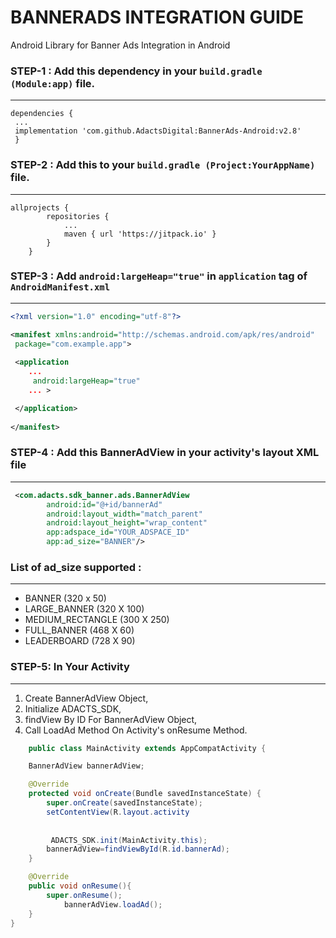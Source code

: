 # BANNERADS INTEGRATION GUIDE

Android Library for Banner Ads Integration in Android

### STEP-1 : Add this dependency in your `build.gradle (Module:app)` file.
------------------------------------------------------------------------------------------------------------------------------


```
dependencies {
 ...
 implementation 'com.github.AdactsDigital:BannerAds-Android:v2.8'
 }
```

### STEP-2 : Add this to your `build.gradle (Project:YourAppName)` file.
------------------------------------------------------------------------------------------------------------------------------

```
allprojects {
		repositories {
			...
			maven { url 'https://jitpack.io' }
		}
	}
```

### STEP-3 :  Add `android:largeHeap="true"` in `application` tag of `AndroidManifest.xml` 
------------------------------------------------------------------------------------------------------------------------------

   ```xml
   <?xml version="1.0" encoding="utf-8"?>
   
   <manifest xmlns:android="http://schemas.android.com/apk/res/android"
    package="com.example.app">
      
    <application
       ...
        android:largeHeap="true"
       ... >

    </application>
    
  </manifest>
   ```
   
### STEP-4 : Add this BannerAdView in your activity's layout XML file
---------------------------------------------------------------------
```xml
 <com.adacts.sdk_banner.ads.BannerAdView
        android:id="@+id/bannerAd"
        android:layout_width="match_parent"
        android:layout_height="wrap_content"
        app:adspace_id="YOUR_ADSPACE_ID"  
        app:ad_size="BANNER"/>
```
### List of ad_size supported : 
---------------------------------------------------------------------
* BANNER (320 x 50)
* LARGE_BANNER (320 X 100)
* MEDIUM_RECTANGLE (300 X 250)
* FULL_BANNER (468 X 60)
* LEADERBOARD (728 X 90)

### STEP-5: In Your Activity
---------------------------------------------------------------------

 1. Create BannerAdView Object, 
 2. Initialize ADACTS_SDK,
 3. findView By ID For BannerAdView Object,
 4. Call LoadAd Method On Activity's onResume Method.


```java
    public class MainActivity extends AppCompatActivity {

    BannerAdView bannerAdView;

    @Override
    protected void onCreate(Bundle savedInstanceState) {
        super.onCreate(savedInstanceState);
        setContentView(R.layout.activity
        
        
         ADACTS_SDK.init(MainActivity.this);
        bannerAdView=findViewById(R.id.bannerAd);
    }

    @Override
    public void onResume(){
        super.onResume();
            bannerAdView.loadAd();
    }
}
```
